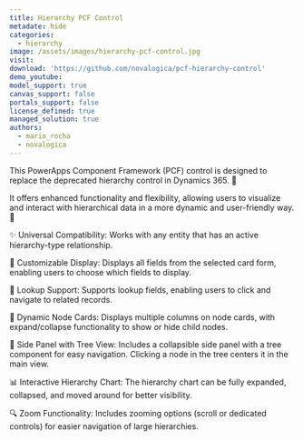 ```yaml
---
title: Hierarchy PCF Control
metadate: hide
categories:
  - hierarchy
image: /assets/images/hierarchy-pcf-control.jpg
visit: 
download: 'https://github.com/novalogica/pcf-hierarchy-control'
demo_youtube: 
model_support: true
canvas_support: false
portals_support: false
license_defined: true
managed_solution: true
authors:
  - mario_rocha
  - novalogica
---
```

This PowerApps Component Framework (PCF) control is designed to replace the deprecated hierarchy control in Dynamics 365. 🚀

 It offers enhanced functionality and flexibility, allowing users to visualize and interact with hierarchical data in a more dynamic and user-friendly way. 🎯

✨ Universal Compatibility: Works with any entity that has an active hierarchy-type relationship.

🎨 Customizable Display: Displays all fields from the selected card form, enabling users to choose which fields to display.

🔗 Lookup Support: Supports lookup fields, enabling users to click and navigate to related records.

📌 Dynamic Node Cards: Displays multiple columns on node cards, with expand/collapse functionality to show or hide child nodes.

🌳 Side Panel with Tree View: Includes a collapsible side panel with a tree component for easy navigation. Clicking a node in the tree centers it in the main view.

📊 Interactive Hierarchy Chart: The hierarchy chart can be fully expanded, collapsed, and moved around for better visibility.

🔍 Zoom Functionality: Includes zooming options (scroll or dedicated controls) for easier navigation of large hierarchies.
